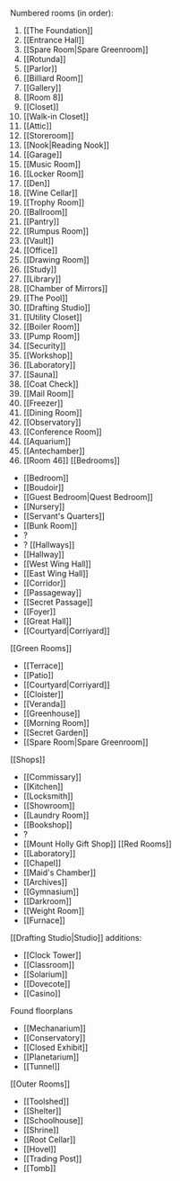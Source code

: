 Numbered rooms (in order):
1. [[The Foundation]]
2. [[Entrance Hall]]
3. [[Spare Room|Spare Greenroom]]
4. [[Rotunda]]
5. [[Parlor]]
6. [[Billiard Room]]
7. [[Gallery]]
8. [[Room 8]]
9. [[Closet]]
10. [[Walk-in Closet]]
11. [[Attic]]
12. [[Storeroom]]
13. [[Nook|Reading Nook]]
14. [[Garage]]
15. [[Music Room]]
16. [[Locker Room]]
17. [[Den]]
18. [[Wine Cellar]]
19. [[Trophy Room]]
20. [[Ballroom]]
21. [[Pantry]]
22. [[Rumpus Room]]
23. [[Vault]]
24. [[Office]]
25. [[Drawing Room]]
26. [[Study]]
27. [[Library]]
28. [[Chamber of Mirrors]]
29. [[The Pool]]
30. [[Drafting Studio]]
31. [[Utility Closet]]
32. [[Boiler Room]]
33. [[Pump Room]]
34. [[Security]]
35. [[Workshop]]
36. [[Laboratory]]
37. [[Sauna]]
38. [[Coat Check]]
39. [[Mail Room]]
40. [[Freezer]]
41. [[Dining Room]]
42. [[Observatory]]
43. [[Conference Room]]
44. [[Aquarium]]
45. [[Antechamber]]
46. [[Room 46]]
[[Bedrooms]]
- [[Bedroom]]
- [[Boudoir]]
- [[Guest Bedroom|Quest Bedroom]]
- [[Nursery]]
- [[Servant's Quarters]]
- [[Bunk Room]]
- ?
- ?
[[Hallways]]
- [[Hallway]]
- [[West Wing Hall]]
- [[East Wing Hall]]
- [[Corridor]]
- [[Passageway]]
- [[Secret Passage]]
- [[Foyer]]
- [[Great Hall]]
- [[Courtyard|Corriyard]]

[[Green Rooms]]
- [[Terrace]]
- [[Patio]]
- [[Courtyard|Corriyard]]
- [[Cloister]]
- [[Veranda]]
- [[Greenhouse]]
- [[Morning Room]]
- [[Secret Garden]]
- [[Spare Room|Spare Greenroom]]

[[Shops]]
- [[Commissary]]
- [[Kitchen]]
- [[Locksmith]]
- [[Showroom]]
- [[Laundry Room]]
- [[Bookshop]]
- ?
- [[Mount Holly Gift Shop]]
[[Red Rooms]]
- [[Laboratory]]
- [[Chapel]]
- [[Maid's Chamber]]
- [[Archives]]
- [[Gymnasium]]
- [[Darkroom]]
- [[Weight Room]]
- [[Furnace]]

[[Drafting Studio|Studio]] additions:
- [[Clock Tower]]
- [[Classroom]]
- [[Solarium]]
- [[Dovecote]]
- [[Casino]]

Found floorplans
- [[Mechanarium]]
- [[Conservatory]]
- [[Closed Exhibit]]
- [[Planetarium]]
- [[Tunnel]]

[[Outer Rooms]]
- [[Toolshed]]
- [[Shelter]]
- [[Schoolhouse]]
- [[Shrine]]
- [[Root Cellar]]
- [[Hovel]]
- [[Trading Post]]
- [[Tomb]]